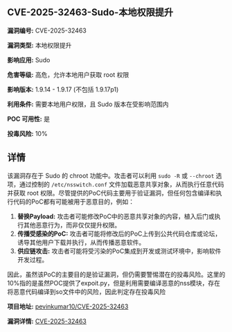 ## CVE-2025-32463-Sudo-本地权限提升

**漏洞编号:** CVE-2025-32463

**漏洞类型:** 本地权限提升

**影响应用:** Sudo

**危害等级:** 高危，允许本地用户获取 root 权限

**影响版本:** 1.9.14 - 1.9.17 (不包括 1.9.17p1)

**利用条件:** 需要本地用户权限，且 Sudo 版本在受影响范围内

**POC 可用性:** 是

**投毒风险:** 10%

## 详情

该漏洞存在于 Sudo 的 chroot 功能中。攻击者可以利用 `sudo -R` 或 `--chroot` 选项，通过控制的 `/etc/nsswitch.conf` 文件加载恶意共享对象，从而执行任意代码并获取 root 权限。尽管提供的PoC代码主要用于验证漏洞，但任何包含编译和执行代码的PoC都有可能被用于恶意目的，例如：

1.  **替换Payload:** 攻击者可能修改PoC中的恶意共享对象的内容，植入后门或执行其他恶意行为，而非仅仅提升权限。
2.  **传播受感染的PoC:** 攻击者可能将修改后的PoC上传到公共代码仓库或论坛，诱导其他用户下载并执行，从而传播恶意软件。
3.  **供应链攻击:** 攻击者可能将受污染的PoC集成到开发或测试环境中，影响软件开发过程。

因此，虽然该PoC的主要目的是验证漏洞，但仍需要警惕潜在的投毒风险。这里的10%指的是虽然POC提供了expoit.py，但是利用需要编译恶意的nss模块，存在将恶意代码编译到so文件中的风险，因此判定存在投毒风险

**项目地址:** [pevinkumar10/CVE-2025-32463](https://github.com/pevinkumar10/CVE-2025-32463)

**漏洞详情:** [CVE-2025-32463](https://nvd.nist.gov/vuln/detail/CVE-2025-32463)